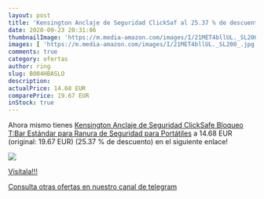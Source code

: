 ```yaml
---
layout: post
title: 'Kensington Anclaje de Seguridad ClickSaf al 25.37 % de descuento'
date: 2020-09-23 20:31:06
thumbnailImage: 'https://m.media-amazon.com/images/I/21MET4bllUL._SL200_.jpg'
images: [ 'https://m.media-amazon.com/images/I/21MET4bllUL._SL200_.jpg' ]
comments: true
category: ofertas
author: ring
slug: B004HBASLO
description:
actualPrice: 14.68 EUR
comparePrice: 19.67 EUR
inStock: true
---
```


Ahora mismo tienes [Kensington Anclaje de Seguridad ClickSafe  Bloqueo T:Bar Estándar para Ranura de Seguridad para Portátiles](https://www.amazon.com/dp/B004HBASLO/?tag=redken08-20) a 14.68 EUR (original: 19.67 EUR) (25.37 %  de descuento) en el siguiente enlace!

[![](https://m.media-amazon.com/images/I/21MET4bllUL._SL200_.jpg)](https://www.amazon.com/dp/B004HBASLO/?tag=redken08-20)

[Visítala!!!](https://www.amazon.com/dp/B004HBASLO/?tag=redken08-20)

[Consulta otras ofertas en nuestro canal de telegram](https://t.me/s/ofertas25)

